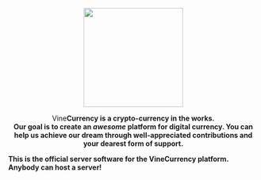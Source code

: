 <p align="center">
  <img src="https://dl.dropboxusercontent.com/u/26438996/vine/logo.png" width=200 height=200>
</p>
<p align="center">
  Vine<b>Currency</bb> is a crypto-currency in the works.<br />
  Our goal is to create an <b><i>awesome</i></b> platform for digital currency.
  You can help us achieve our dream through well-appreciated contributions and your dearest form of support.
</p>

This is the official server software for the Vine<b>Currency</b> platform. Anybody can host a server!